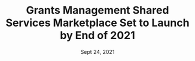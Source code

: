 ---
source: Federal News Radio
link: "https://www.nextgov.com/cio-briefing/2021/09/grants-management-shared-services-marketplace-set-launch-end-2021/185600/"
title: Grants Management Shared Services Marketplace Set to Launch by End of 2021
date: Sept 24, 2021

---